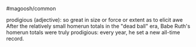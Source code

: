 #magoosh/common

prodigious (adjective): so great in size or force or extent as to elicit awe 
After the relatively small homerun totals in the "dead ball" era, Babe Ruth's homerun totals were truly 
prodigious: every year, he set a new all-time record. 
